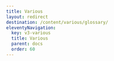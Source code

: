 ```yaml
---
title: Various
layout: redirect
destination: /content/various/glossary/
eleventyNavigation:
  key: v3-various
  title: Various
  parent: docs
  order: 60
---
```

